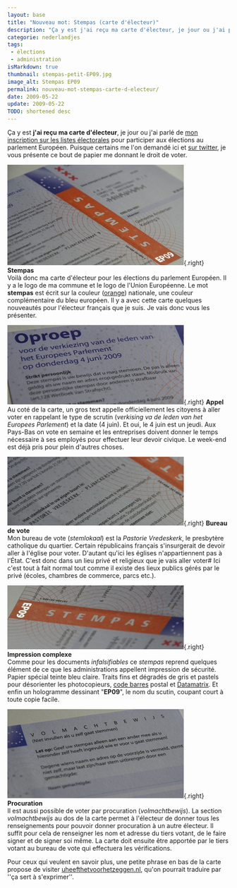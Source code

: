 ```yaml
---
layout: base
title: "Nouveau mot: Stempas (carte d'électeur)"
description: "Ça y est j'ai reçu ma carte d'électeur, je jour ou j'ai parlé de mon inscription sur les listes électorales pour participer aux élections au parlement Eur"
categorie: nederlandjes
tags: 
 - élections
 - administration
isMarkdown: true
thumbnail: stempas-petit-EP09.jpg
image_alt: Stempas EP09
permalink: nouveau-mot-stempas-carte-d-electeur/
date: 2009-05-22
update: 2009-05-22
TODO: shortened desc
---
```


Ça y est **j'ai reçu ma carte d'électeur**, je jour ou j'ai parlé de [mon inscription sur les listes électorales](/bientot-les-elections) pour participer aux élections au parlement Européen. Puisque certains me l'on demandé ici et [sur twitter](http://twitter.com/meinamsterdam), je vous présente ce bout de papier me donnant le droit de voter.

![Stempas EP09](stempas-petit-EP09.jpg){.right}
**Stempas**  
Voilà donc ma carte d'électeur pour les élections du parlement Européen. Il y a le logo de ma commune et le logo de l'Union Européenne. Le mot **stempas** est écrit sur la couleur ([orange](/les-drapeaux-oranges)) nationale, une couleur complémentaire du bleu européen. Il y a avec cette carte quelques nouveautés pour l'électeur français que je suis. Je vais donc vous les présenter.
<!-- HTML -->
<div style="clear:both;"></div>
<!-- / HTML -->

![Stempas Appel à la population](stempas-oproep.jpg){.right}
**Appel**  
Au coté de la carte, un gros text appelle officiellement les citoyens à aller voter en rappelant le type de scrutin (*verkising va de leden van het Europees Parlement*) et la date (4 juin). Et oui, le 4 juin est un jeudi. Aux Pays-Bas on vote en semaine et les entreprises doivent donner le temps nécessaire à ses employés pour effectuer leur devoir civique. Le week-end est déjà pris pour plein d'autres choses.

<!-- HTML -->
<div style="clear:both;"></div>
<!-- / HTML -->

![Stempas Impression Sécurité](stempas-stemlokaal.jpg){.right}
**Bureau de vote**  
Mon bureau de vote (*stemlokaal*) est la *Pastorie Vredeskerk*, le presbytère catholique du quartier. Certain républicains français s'insurgerait de devoir aller à l'église pour voter. D'autant qu'ici les églises n'appartiennent pas à l'État. C'est donc dans un lieu privé et religieux que je vais aller voter# Ici c'est tout à fait normal tout comme il existe des lieux publics gérés par le privé (écoles, chambres de commerce, parcs etc.).

<!-- HTML -->
<div style="clear:both;"></div>
<!-- / HTML -->


![Stempas Impression Sécurité](stempas-security.jpg){.right}
**Impression complexe**  
Comme pour les documents *infalsifiables* ce *stempas* reprend quelques élément de ce que les administrations appellent impression de sécurité. Papier spécial teinte bleu claire. Traits fins et dégradés de gris et pastels pour désorienter les photocopieurs, [code barres](http://fr.wikipedia.org/wiki/Code-barres) postal et [Datamatrix](http://fr.wikipedia.org/wiki/Datamatrix). Et enfin un hologramme dessinant "**EP09**", le nom du scutin, coupant court à toute copie facile.

<!-- HTML -->
<div style="clear:both;"></div>
<!-- / HTML -->


![Stempas volmachtbewijs](stempas-volmachtbewijs.jpg){.right}
**Procuration**  
Il est aussi possible de voter par procuration (*volmachtbewijs*). La section *volmachtbewijs* au dos de la carte permet à l'électeur de donner tous les renseignements pour pouvoir donner procuration à un autre électeur. Il suffit pour cela de renseigner les nom et adresse du tiers votant, de le faire signer et de signer soi même. La carte doit ensuite être apportée par le tiers votant au bureau de vote qui effectuera les vérifications.

Pour ceux qui veulent en savoir plus, une petite phrase en bas de la carte propose de visiter [uheefthetvoorhetzeggen.nl](http://uheefthetvoorhetzeggen.nl/), qu'on pourrait traduire par ''ça sert à s'exprimer''.
